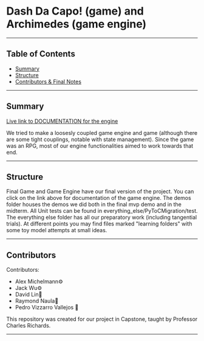 # Dash Da Capo! (game) and Archimedes (game engine)

---

## Table of Contents
* [Summary](#summary)
* [Structure](#structure)
* [Contributors & Final Notes](#Contributors)
---
## Summary

[Live link to DOCUMENTATION for the engine](https://pvbread.github.io/hierarchy.html "Engine Docs Page")

We tried to make a loosesly coupled game engine and game (although there are some tight couplings, notable with state management).
Since the game was an RPG, most of our engine functionalities aimed to work towards that end.

---
## Structure

Final Game and Game Engine have our final version of the project.
You can click on the link above for documentation of the game engine.
The demos folder houses the demos we did both in the final mvp demo and in the midterm.
All Unit tests can be found in everything_else/PyToCMigration/test.
The everything else folder has all our preparatory work (including tangential trials). At different points you may
find files marked "learning folders" with some toy model attempts at small ideas.


---
## Contributors
Contributors: 
* Alex Michelmann⚙️
* Jack Wu⚙️
* David Lin🐢
* Raymond Naula🐢
* Pedro Vizzarro Vallejos 🥙

This repository was created for our project in Capstone, taught by Professor Charles Richards.

---
